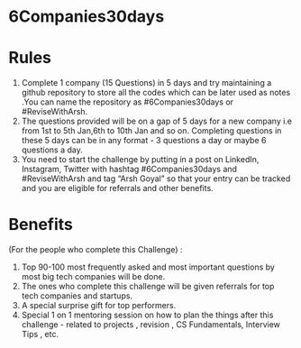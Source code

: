 # 6Companies30days

# Rules
1) Complete 1 company (15 Questions) in 5 days and try maintaining a github repository to store all the codes which can be later used as notes .You can name the   repository as #6Companies30days or #ReviseWithArsh.
2) The questions provided will be on a gap of 5 days for a new company i.e from 1st to 5th Jan,6th to 10th Jan and so on.
Completing questions in these 5 days can be in any format - 3 questions a day or maybe 6 questions a day.
3) You need to start the challenge by putting in a post on LinkedIn, Instagram, Twitter with hashtag #6Companies30days and #ReviseWithArsh and tag “Arsh Goyal” so that your entry can be tracked and you are eligible for referrals and other benefits.


# Benefits
(For the people who complete this Challenge) :

1) Top 90-100 most frequently asked and most important questions by most big tech companies will be done.
2) The ones who complete this challenge will be given referrals for top tech companies and startups.
3) A special surprise gift for top performers.
4) Special 1 on 1 mentoring session on how to plan the things after this challenge - related to projects , revision , CS Fundamentals, Interview Tips , etc.
